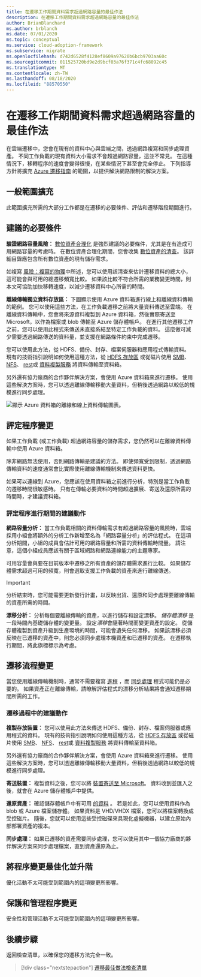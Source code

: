 ```yaml
---
title: 在遷移工作期間資料需求超過網路容量的最佳作法
description: 在遷移工作期間資料需求超過網路容量的最佳作法
author: BrianBlanchard
ms.author: brblanch
ms.date: 07/01/2020
ms.topic: conceptual
ms.service: cloud-adoption-framework
ms.subservice: migrate
ms.openlocfilehash: d742d6528f4128ef8609a97620b6bcb9703aa60c
ms.sourcegitcommit: 011525720bd9e2d9bcf03a76f371c4fc68092c45
ms.translationtype: MT
ms.contentlocale: zh-TW
ms.lasthandoff: 08/18/2020
ms.locfileid: "88570550"
---
```

<!-- cSpell:ignore HDFS databox VHDX -->

# <a name="best-practices-when-data-requirements-exceed-network-capacity-during-a-migration-effort"></a>在遷移工作期間資料需求超過網路容量的最佳作法

在雲端遷移中，您會在現有的資料中心與雲端之間，透過網路複寫和同步處理資產。 不同工作負載的現有資料大小需求不會超過網路容量，這並不常見。 在這種情況下，移轉程序的速度會變得很慢，在某些情況下甚至會完全停止。 下列指導方針將擴充 [Azure 遷移指南](../azure-migration-guide/index.md) 的範圍，以提供解決網路限制的解決方案。

## <a name="general-scope-expansion"></a>一般範圍擴充

此範圍擴充所需的大部分工作都是在遷移的必要條件、評估和遷移階段期間進行。

## <a name="suggested-prerequisites"></a>建議的必要條件

**驗證網路容量風險：** [數位資產合理化](../../digital-estate/rationalize.md) 是強烈建議的必要條件，尤其是在有造成可用網路容量的考慮時。 在數位資產合理化期間，您會收集 [數位資產的清查](../../digital-estate/inventory.md)。 該詳細目錄應包含所有數位資產的現有儲存需求。

如複寫 [風險：複寫的物理](../migration-considerations/migrate/replicate.md#replication-risks---physics-of-replication)中所述，您可以使用該清查來估計遷移資料的總大小，這可能會與可用的總遷移頻寬比較。 如果該比較不符合所需的業務變更時間，則本文可協助加快移轉速度，以減少遷移資料中心所需的時間。

**離線傳輸獨立資料存放區：** 下圖顯示使用 Azure 資料箱進行線上和離線資料傳輸的範例。 您可以使用這些方法，在工作負載遷移之前將大量資料傳送至雲端。 在離線資料傳輸中，您會將來源資料複製到 Azure 資料箱，然後實際寄送至 Microsoft，以作為檔案或 blob 傳輸至 Azure 儲存體帳戶。 在進行其他遷移工作之前，您可以使用此程式來傳送未直接系結至特定工作負載的資料。 這麼做可減少需要透過網路傳送的資料量，並支援在網路條件約束中完成遷移。

您可以使用此方法，從 HDFS、備份、封存、檔案伺服器和應用程式傳輸資料。 現有的技術指引說明如何使用這種方法，從 [HDFS 存放區](/azure/storage/blobs/data-lake-storage-migrate-on-premises-hdfs-cluster) 或從磁片使用 [SMB](/azure/databox/data-box-deploy-copy-data)、 [NFS](/azure/databox/data-box-deploy-copy-data-via-nfs)、 [rest](/azure/databox/data-box-deploy-copy-data-via-rest)或 [資料複製服務](/azure/databox/data-box-deploy-copy-data-via-copy-service) 將資料傳輸至資料箱。

另外還有協力廠商的合作夥伴解決方案，會使用 Azure 資料箱來進行遷移。 使用這些解決方案時，您可以透過離線傳輸移動大量資料，但稍後透過網路以較低的規模進行同步處理。

![顯示 Azure 資料箱的離線和線上資料傳輸圖表。](../../_images/migrate/data-box.png)

## <a name="assess-process-changes"></a>評定程序變更

如果工作負載 (或工作負載) 超過網路容量的儲存需求，您仍然可以在離線資料傳輸中使用 Azure 資料箱。

除非網路無法使用，否則網路傳輸是建議的方法。 即使頻寬受到限制，透過網路傳輸資料的速度通常會比實際使用離線傳輸機制來傳送資料更快。

如果可以連線到 Azure，您應該在使用資料箱之前進行分析，特別是當工作負載的遷移時間很敏感時。 只有在傳輸必要資料的時間超過擴展、寄送及還原所需的時間時，才建議資料箱。

### <a name="suggested-action-during-the-assess-process"></a>評定程序進行期間的建議動作

**網路容量分析：** 當工作負載相關的資料傳輸需求有超過網路容量的風險時，雲端採用小組會將額外的分析工作新增至名為「網路容量分析」的評估程式。 在這項分析期間，小組的成員會估計可用的網路容量和所需的資料傳輸時間量。 請注意，這個小組成員應該有關于區域網路和網路連線能力的主題專家。

可用容量會與要在目前版本中遷移之所有資產的儲存體需求進行比較。 如果儲存體需求超過可用的頻寬，則會選取支援工作負載的資產來進行離線傳送。

> [!IMPORTANT]
> 分析結束時，您可能需要更新發行計畫，以反映出貨、還原和同步處理要離線傳輸的資產所需的時間。

**漂移分析：** 分析每個要離線傳輸的資產，以進行儲存和設定漂移。 *儲存體漂移* 是一段時間內基礎儲存體的變更量。 設定*漂移*會隨著時間而變更資產的設定。 從儲存體複製到資產升級到生產環境的時間，可能會遺失任何漂移。 如果該漂移必須反映在已遷移的資產中，則您必須同步處理本機資產和已遷移的資產。 在遷移執行期間，將此旗標標示為考慮。

## <a name="migration-process-changes"></a>遷移流程變更

當您使用離線傳輸機制時，通常不需要複寫 [進程](../migration-considerations/migrate/replicate.md) ，而 [同步處理](../migration-considerations/migrate/replicate.md) 程式可能仍是必要的。 如果資產正在離線傳輸，請瞭解評估程式的漂移分析結果將會通知遷移期間所需的工作。

### <a name="suggested-action-during-the-migration-process"></a>遷移過程中的建議動作

**複製存放裝置：** 您可以使用此方法來傳送 HDFS、備份、封存、檔案伺服器或應用程式的資料。 現有的技術指引說明如何使用這種方法，從 [HDFS 存放區](/azure/storage/blobs/data-lake-storage-migrate-on-premises-hdfs-cluster) 或從磁片使用 [SMB](/azure/databox/data-box-deploy-copy-data)、 [NFS](/azure/databox/data-box-deploy-copy-data-via-nfs)、 [rest](/azure/databox/data-box-deploy-copy-data-via-rest)或 [資料複製服務](/azure/databox/data-box-deploy-copy-data-via-copy-service) 將資料傳輸至資料箱。

另外還有協力廠商的合作夥伴解決方案，會使用 Azure 資料箱來進行遷移。 使用這些解決方案時，您可以透過離線傳輸移動大量資料，但稍後透過網路以較低的規模進行同步處理。

**寄送裝置：** 複製資料之後，您可以將 [裝置寄送至 Microsoft](/azure/databox/data-box-deploy-picked-up)。 資料收到並匯入之後，就會在 Azure 儲存體帳戶中提供。

**還原資產：** 確認儲存體帳戶中有可用 [的資料](/azure/databox/data-box-deploy-picked-up#verify-data-upload-to-azure) 。 若是如此，您可以使用資料作為 blob 或 Azure 檔案儲存體。 如果資料是 VHD/VHDX 檔案，您可以將檔案轉換成受控磁片。 隨後，您就可以使用這些受控磁碟來具現化虛擬機器，以建立原始內部部署資產的複本。

**同步處理：** 如果已遷移的資產需要同步處理，您可以使用其中一個協力廠商的夥伴解決方案來同步處理檔案，直到資產還原為止。

## <a name="optimize-and-promote-process-changes"></a>將程序變更最佳化並升階

優化活動不太可能受到範圍內的這項變更所影響。

## <a name="secure-and-manage-process-changes"></a>保護和管理程序變更

安全性和管理活動不太可能受到範圍內的這項變更所影響。

## <a name="next-steps"></a>後續步驟

返回檢查清單，以確保您的遷移方法完全一致。

> [!div class="nextstepaction"]
> [遷移最佳做法檢查清單](./index.md)
